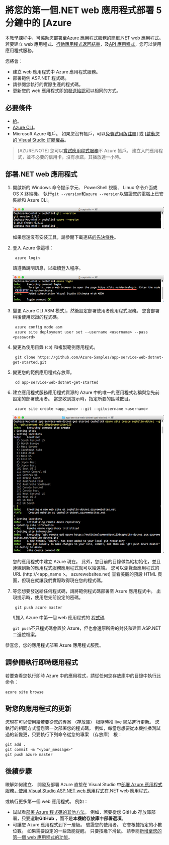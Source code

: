<properties 
    pageTitle="將您的第一個.NET web 應用程式部署 5 分鐘中的 [Azure |Microsoft Azure" 
    description="瞭解如何輕鬆部署範例應用程式，在應用程式服務中執行此 web 應用程式。 啟動 [快速執行真正的開發，並立即查看結果。" 
    services="app-service\web"
    documentationCenter=""
    authors="cephalin"
    manager="wpickett"
    editor=""
/>

<tags
    ms.service="app-service-web"
    ms.workload="web"
    ms.tgt_pltfrm="na"
    ms.devlang="na"
    ms.topic="hero-article"
    ms.date="10/13/2016" 
    ms.author="cephalin"
/>
    
# <a name="deploy-your-first-net-web-app-to-azure-in-five-minutes"></a>將您的第一個.NET web 應用程式部署 5 分鐘中的 [Azure

本教學課程中，可協助您部署至[Azure 應用程式服務](../app-service/app-service-value-prop-what-is.md)的簡單.NET web 應用程式。
若要建立 web 應用程式、[行動應用程式返回結束](/documentation/learning-paths/appservice-mobileapps/)，及[API 應用程式](../app-service-api/app-service-api-apps-why-best-platform.md)，您可以使用應用程式服務。

您將會︰ 

- 建立 web 應用程式中 Azure 應用程式服務。
- 部署範例 ASP.NET 程式碼。
- 請參閱您執行的實際生產的程式碼。
- 更新您的 web 應用程式即[的發送給認可](https://git-scm.com/docs/git-push)以相同的方式。

## <a name="prerequisites"></a>必要條件

- [給](http://www.git-scm.com/downloads)。
- [Azure CLI](../xplat-cli-install.md)。
- Microsoft Azure 帳戶。 如果您沒有帳戶，可以[免費試用版註冊](/pricing/free-trial/?WT.mc_id=A261C142F)] 或 [[啟動您的 Visual Studio 訂閱權益](/pricing/member-offers/msdn-benefits-details/?WT.mc_id=A261C142F)。

>[AZURE.NOTE] 您可以[嘗試應用程式服務](http://go.microsoft.com/fwlink/?LinkId=523751)不 Azure 帳戶。 建立入門應用程式，並不必要的信用卡，沒有承諾，其播放達一小時。

## <a name="deploy-an-net-web-app"></a>部署.NET web 應用程式

1. 開啟新的 Windows 命令提示字元、 PowerShell 視窗、 Linux 命令介面或 OS X 終端機。 執行`git --version`和`azure --version`以驗證您的電腦上已安裝給和 Azure CLI。

    ![Azure 中測試安裝的第一個 web app CLI 工具](./media/app-service-web-get-started/1-test-tools.png)

    如果您還沒有安裝工具，請參閱下載連結[的先決條件](#Prerequisites)。

3. 登入 Azure 像這樣︰

        azure login

    請遵循說明訊息，以繼續登入程序。

    ![若要建立第一個 web 應用程式的 Azure 登入](./media/app-service-web-get-started/3-azure-login.png)

4. 變更 Azure CLI ASM 模式]，然後設定部署使用者應用程式服務。 您會部署稍後使用認證的程式碼。

        azure config mode asm
        azure site deployment user set --username <username> --pass <password>

1. 變更為使用目錄 (`CD`) 和複製範例應用程式。

        git clone https://github.com/Azure-Samples/app-service-web-dotnet-get-started.git

2. 變更您的範例應用程式存放庫。 

        cd app-service-web-dotnet-get-started

4. 建立應用程式服務應用程式資源的 Azure 中的唯一的應用程式名稱與您先前設定的部署使用者。 當您收到提示時，指定所要的區域數目。

        azure site create <app_name> --git --gitusername <username>

    ![Azure 中建立您的第一個 web 應用程式的 Azure 資源](./media/app-service-web-get-started-languages/dotnet-site-create.png)

    您的應用程式中建立 Azure 現在。 此外，您目前的目錄做為給初始化，並且連線到新的應用程式服務應用程式就可以給遠端。
    您可以瀏覽至應用程式的 URL (http://&lt;app_name >。 azurewebsites.net) 查看美觀的預設 HTML 頁面，但現在就讓我們實際取得現在您的程式碼。

4. 等您想要發送給任何程式碼，請將範例程式碼部署至 Azure 應用程式中。 出現提示時，使用您先前設定的密碼。

        git push azure master

    ![推入 Azure 中第一個 web 應用程式的 [程式碼](./media/app-service-web-get-started-languages/dotnet-git-push.png)

    `git push`不只程式碼會置於 Azure，但也會還原所需的封裝和建置 ASP.NET 二進位檔案。 

恭喜您，您的應用程式部署 Azure 應用程式服務。

## <a name="see-your-app-running-live"></a>請參閱執行即時應用程式

若要查看您執行即時 Azure 中的應用程式，請從任何您存放庫中的目錄中執行此命令︰

    azure site browse

## <a name="make-updates-to-your-app"></a>對您的應用程式的更新

您現在可以使用給若要從您的專案 （存放庫） 根隨時推 live 網站進行更新。 您執行的相同方式當您第一次部署您的程式碼。 例如，每當您想要從本機推播測試過的新變更，只要執行下列命令從您的專案 （存放庫） 根︰

    git add .
    git commit -m "<your_message>"
    git push azure master


## <a name="next-steps"></a>後續步驟

瞭解如何建立、 開發及部署 Azure 直接在 Visual Studio 中[部署 Azure 應用程式服務，使用 Visual Studio ASP.NET web 應用程式](web-sites-dotnet-get-started.md)在.NET web 應用程式。

或執行更多第一個 web 應用程式。 例如︰

- 試試看[部署 Azure 程式碼的其他方法](../app-service-web/web-sites-deploy.md)。 例如，若要從您 GitHub 存放庫部署，只要選取**GitHub** ，而不是**本機給存放庫**中**部署選項**。
- 可讓您 Azure 應用程式到下一層級。 驗證您的使用者。 它會根據指定的小數位數。 如果需要設定的一些效能提醒。 只要按幾下滑鼠。 請參閱[新增至您的第一個 web 應用程式的功能](app-service-web-get-started-2.md)。

